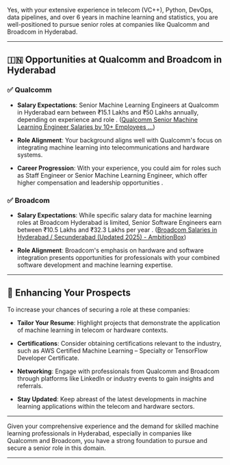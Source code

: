 Yes, with your extensive experience in telecom (VC++), Python, DevOps, data pipelines, and over 6 years in machine learning and statistics, you are well-positioned to pursue senior roles at companies like Qualcomm and Broadcom in Hyderabad.

---

## 🇮🇳 Opportunities at Qualcomm and Broadcom in Hyderabad

### ✅ **Qualcomm**

- **Salary Expectations**: Senior Machine Learning Engineers at Qualcomm in Hyderabad earn between ₹15.1 Lakhs and ₹50 Lakhs annually, depending on experience and role . ([Qualcomm Senior Machine Learning Engineer Salaries by 10+ Employees ...](https://www.ambitionbox.com/salaries/qualcomm-salaries/senior-machine-learning-engineer?utm_source=chatgpt.com))

- **Role Alignment**: Your background aligns well with Qualcomm's focus on integrating machine learning into telecommunications and hardware systems.

- **Career Progression**: With your experience, you could aim for roles such as Staff Engineer or Senior Machine Learning Engineer, which offer higher compensation and leadership opportunities .

### ✅ **Broadcom**

- **Salary Expectations**: While specific salary data for machine learning roles at Broadcom Hyderabad is limited, Senior Software Engineers earn between ₹10.5 Lakhs and ₹32.3 Lakhs per year . ([Broadcom Salaries in Hyderabad / Secunderabad (Updated 2025) - AmbitionBox](https://www.ambitionbox.com/salaries/broadcom-salaries/hyderabad-location?utm_source=chatgpt.com))

- **Role Alignment**: Broadcom's emphasis on hardware and software integration presents opportunities for professionals with your combined software development and machine learning expertise.

---

## 🎯 Enhancing Your Prospects

To increase your chances of securing a role at these companies:

- **Tailor Your Resume**: Highlight projects that demonstrate the application of machine learning in telecom or hardware contexts.

- **Certifications**: Consider obtaining certifications relevant to the industry, such as AWS Certified Machine Learning – Specialty or TensorFlow Developer Certificate.

- **Networking**: Engage with professionals from Qualcomm and Broadcom through platforms like LinkedIn or industry events to gain insights and referrals.

- **Stay Updated**: Keep abreast of the latest developments in machine learning applications within the telecom and hardware sectors.

---

Given your comprehensive experience and the demand for skilled machine learning professionals in Hyderabad, especially in companies like Qualcomm and Broadcom, you have a strong foundation to pursue and secure a senior role in this domain.

--- 
